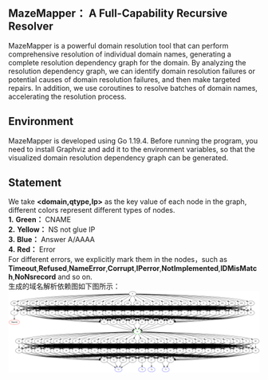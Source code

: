 ## MazeMapper： A Full-Capability Recursive Resolver
MazeMapper is a powerful domain resolution tool that can perform comprehensive resolution of individual domain names, generating a complete resolution dependency graph for the domain. By analyzing the resolution dependency graph, we can identify domain resolution failures or potential causes of domain resolution failures, and then make targeted repairs. In addition, we use coroutines to resolve batches of domain names, accelerating the resolution process.


## **Environment**
MazeMapper is developed using Go 1.19.4. Before running the program, you need to install Graphviz and add it to the environment variables, so that the visualized domain resolution dependency graph can be generated.

## **Statement**
We take **<domain,qtype,Ip>** as the key value of each node in the graph, different colors represent different types of nodes.  
**1.** **Green：** CNAME  
**2.** **Yellow：** NS not glue IP  
**3.** **Blue：** Answer   A/AAAA  
**4.** **Red：** Error  
For different errors, we explicitly mark them in the nodes，such as **Timeout**,**Refused**,**NameError**,**Corrupt**,**IPerror**,**NotImplemented**,**IDMisMatch**,**NoNsrecord** and so on.   
生成的域名解析依赖图如下图所示：
![Alt text](cover.png)
